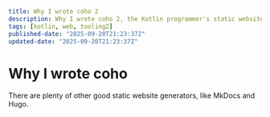 ```yaml
title: Why I wrote coho 2
description: Why I wrote coho 2, the Kotlin programmer's static website generator
tags: [kotlin, web, tooling2]
published-date: "2025-09-20T21:23:37Z"
updated-date: "2025-09-20T21:23:37Z"
```

# Why I wrote coho

There are plenty of other good static website generators, like MkDocs and Hugo.
